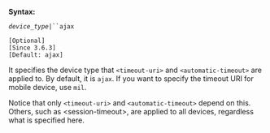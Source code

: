 **Syntax:**

<device-type>*`device_type`*`|``ajax`</device-type>

`[Optional]`  
`[Since 3.6.3]`  
`[Default: ajax]`

It specifies the device type that `<timeout-uri>` and
`<automatic-timeout>` are applied to. By default, it is `ajax`. If you
want to specify the timeout URI for mobile device, use `mil`.

Notice that only `<timeout-uri>` and `<automatic-timeout>` depend on
this. Others, such as \<session-timeout\>, are applied to all devices,
regardless what is specified here.


